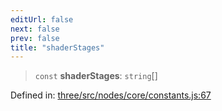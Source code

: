 ```yaml
---
editUrl: false
next: false
prev: false
title: "shaderStages"
---
```


> `const` **shaderStages**: `string`[]

Defined in: [three/src/nodes/core/constants.js:67](https://github.com/DefinitelyMaybe/three-i18n/blob/fa57b79433d1c349ffb23a78727299c8d4190136/three/src/nodes/core/constants.js#L67)

